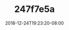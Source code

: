 ---
title: 247f7e5a
date: 2018-12-24T19:23:20-08:00
draft: false
location: Utah
img_url: https://d17enza3bfujl8.cloudfront.net/247f7e5a.jpg
original_fn: DSCF0878.jpg
tags:
- Utah
- sunsets

---